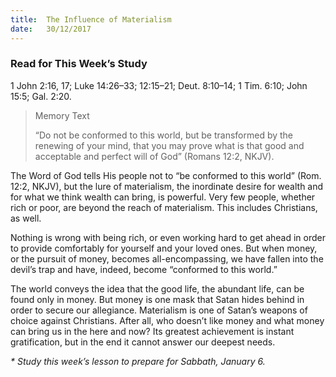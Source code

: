 ```yaml
---
title:  The Influence of Materialism
date:   30/12/2017
---
```


### Read for This Week’s Study
1 John 2:16, 17; Luke 14:26–33; 12:15–21; Deut. 8:10–14; 1 Tim. 6:10; John 15:5; Gal. 2:20. 

> <p>Memory Text</p>
> “Do not be conformed to this world, but be transformed by the renewing of your mind, that you may prove what is that good and acceptable and perfect will of God” (Romans 12:2, NKJV).  

The Word of God tells His people not to “be conformed to this world” (Rom. 12:2, NKJV), but the lure of materialism, the inordinate desire for wealth and for what we think wealth can bring, is powerful. Very few people, whether rich or poor, are beyond the reach of materialism. This includes Christians, as well.

Nothing is wrong with being rich, or even working hard to get ahead in order to provide comfortably for yourself and your loved ones. But when money, or the pursuit of money, becomes all-encompassing, we have fallen into the devil’s trap and have, indeed, become “conformed to this world.”

The world conveys the idea that the good life, the abundant life, can be found only in money. But money is one mask that Satan hides behind in order to secure our allegiance. Materialism is one of Satan’s weapons of choice against Christians. After all, who doesn’t like money and what money can bring us in the here and now? Its greatest achievement is instant gratification, but in the end it cannot answer our deepest needs. 

_* Study this week’s lesson to prepare for Sabbath, January 6._